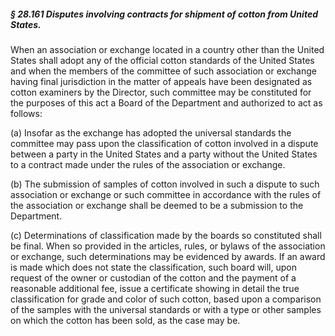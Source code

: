 ##### § 28.161 Disputes involving contracts for shipment of cotton from United States. #####

When an association or exchange located in a country other than the United States shall adopt any of the official cotton standards of the United States and when the members of the committee of such association or exchange having final jurisdiction in the matter of appeals have been designated as cotton examiners by the Director, such committee may be constituted for the purposes of this act a Board of the Department and authorized to act as follows:

(a) Insofar as the exchange has adopted the universal standards the committee may pass upon the classification of cotton involved in a dispute between a party in the United States and a party without the United States to a contract made under the rules of the association or exchange.

(b) The submission of samples of cotton involved in such a dispute to such association or exchange or such committee in accordance with the rules of the association or exchange shall be deemed to be a submission to the Department.

(c) Determinations of classification made by the boards so constituted shall be final. When so provided in the articles, rules, or bylaws of the association or exchange, such determinations may be evidenced by awards. If an award is made which does not state the classification, such board will, upon request of the owner or custodian of the cotton and the payment of a reasonable additional fee, issue a certificate showing in detail the true classification for grade and color of such cotton, based upon a comparison of the samples with the universal standards or with a type or other samples on which the cotton has been sold, as the case may be.